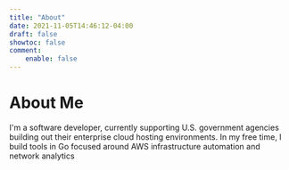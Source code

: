 ```yaml
---
title: "About"
date: 2021-11-05T14:46:12-04:00
draft: false
showtoc: false
comment:
    enable: false
---
```


# About Me

I'm a software developer, currently supporting U.S. government agencies building out their enterprise cloud hosting environments. In my free time, I build tools in Go focused around AWS infrastructure automation and network analytics